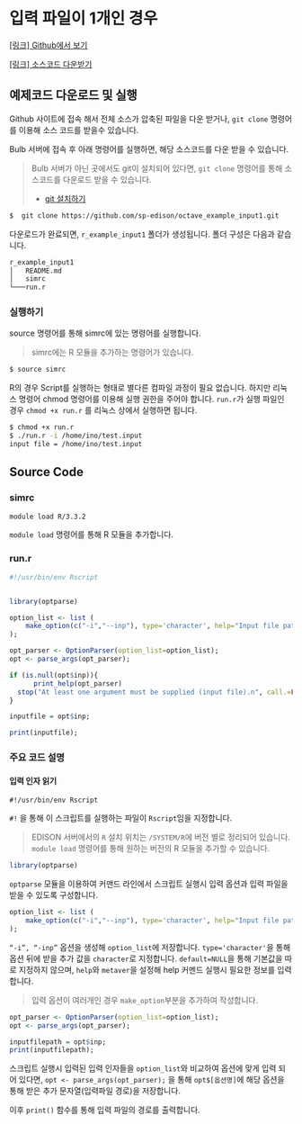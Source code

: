 
# 입력 파일이 1개인 경우
[[링크] Github에서 보기](https://github.com/sp-edison/octave_example_input1)

[[링크] 소스코드 다운받기](https://github.com/sp-edison/octave_example_input1/archive/master.zip)

## 예제코드 다운로드 및 실행

Github 사이트에 접속 해서 전체 소스가 압축된 파일을 다운 받거나, ```git clone``` 명령어를 이용해 소스 코드를 받을수 있습니다.

Bulb 서버에 접속 후 아래 명령어를 실행하면, 해당 소스코드를 다운 받을 수 있습니다.
> Bulb 서버가 아닌 곳에서도 git이 설치되어 있다면, ```git clone``` 명령어를 통해 소스코드를 다운로드 받을 수 있습니다.
> - [git 설치하기](https://git-scm.com/book/ko/v2/%EC%8B%9C%EC%9E%91%ED%95%98%EA%B8%B0-Git-%EC%84%A4%EC%B9%98)

```bash
$  git clone https://github.com/sp-edison/octave_example_input1.git
```

다운로드가 완료되면, ```r_example_input1``` 폴더가 생성됩니다. 폴더 구성은 다음과 같습니다.
```bash
r_example_input1
│   README.md
│   simrc
└───run.r
```
### 실행하기


source 명령어를 통해 simrc에 있는 명령어를 실행합니다.

  > simrc에는 R 모듈을 추가하는 명령어가 있습니다.

```bash
$ source simrc
```

R의 경우 Script를 실행하는 형태로 별다른 컴파일 과정이 필요 없습니다. 하지만 리눅스 명령어 chmod 명령어를 이용해 실행 권한을 주어야 합니다.  ```run.r```가 실행 파일인 경우 ```chmod +x run.r``` 를 리눅스 상에서 실행하면 됩니다.

```bash
$ chmod +x run.r
$ ./run.r -i /home/ino/test.input
input file = /home/ino/test.input
```

## Source Code
### simrc

```bash
module load R/3.3.2
```
```module load``` 명령어를 통해 R 모듈을 추가합니다.

### run.r

```r
#!/usr/bin/env Rscript


library(optparse)

option_list <- list (
    make_option(c("-i","--inp"), type='character', help="Input file path", default=NULL ,metavar="character")
);

opt_parser <- OptionParser(option_list=option_list);
opt <- parse_args(opt_parser);

if (is.null(opt$inp)){
      print_help(opt_parser)
  stop("At least one argument must be supplied (input file).n", call.=FALSE)
}

inputfile = opt$inp;

print(inputfile);
```

### 주요 코드 설명
#### 입력 인자 읽기

```
#!/usr/bin/env Rscript
```
```#!``` 을 통해 이 스크립트를 실행하는 파일이 ```Rscript```임을 지정합니다.

> EDISON 서버에서의 ```R``` 설치 위치는 ```/SYSTEM/R```에 버전 별로 정리되어 있습니다.
> ```module load``` 명령어를 통해 원하는 버전의 R 모듈을 추가할 수 있습니다.

```r
library(optparse)
```

```optparse``` 모듈을 이용하여 커맨드 라인에서 스크립트 실행시 입력 옵션과 입력 파일을 받을 수 있도록 구성합니다.


``` r
option_list <- list (
    make_option(c("-i","--inp"), type='character', help="Input file path", default=NULL ,metavar="character")
);
```

```“-i”, “-inp”``` 옵션을 생성해 ```option_list```에 저장합니다.
```type='character'```을 통해 옵션 뒤에 받을 추가 값을 ```character```로 지정합니다. ```default=NULL```을 통해 기본값을 따로 지정하지 않으며, ```help```와 ```metaver```을 설정해 help 커멘드 실행시 필요한 정보를 입력합니다.

> 입력 옵션이 여러개인 경우 ```make_option```부분을 추가하여 작성합니다.

``` r
opt_parser <- OptionParser(option_list=option_list);
opt <- parse_args(opt_parser);

inputfilepath = opt$inp;
print(inputfilepath);
```
스크립트 실행시 입력된 입력 인자들을 ```option_list```와 비교하여 옵션에 맞게 입력 되어 있다면, ```opt <- parse_args(opt_parser);``` 을 통해 ```opt$[옵션명]```에 해당 옵션을 통해 받은 추가 문자열(입력파일 경로)을 저장합니다.

이후 ```print()``` 함수를 통해 입력 파일의 경로를 출력합니다.
